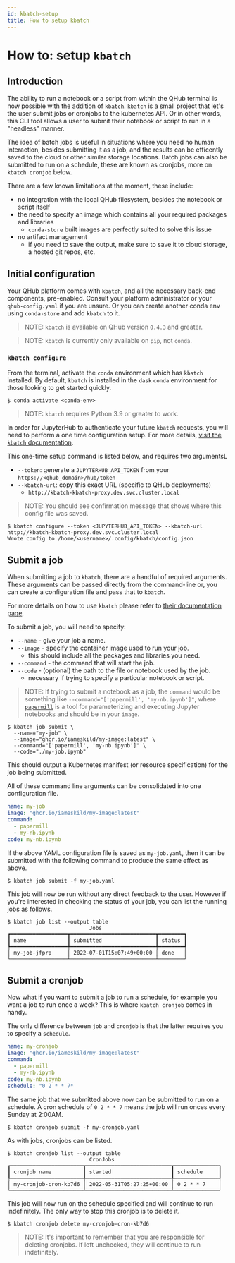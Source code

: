 ```yaml
---
id: kbatch-setup
title: How to setup kbatch
---
```


# How to: setup `kbatch`

## Introduction

The ability to run a notebook or a script from within the QHub terminal is now possible with the addition of [`kbatch`](https://github.com/kbatch-dev/kbatch). `kbatch` is a small project that let's the user submit jobs or cronjobs to the kubernetes API. Or in other words, this CLI tool allows a user to submit their notebook or script to run in a "headless" manner. 

The idea of batch jobs is useful in situations where you need no human interaction, besides submitting it as a job, and the results can be efficently saved to the cloud or other similar storage locations. Batch jobs can also be submitted to run on a schedule, these are known as cronjobs, more on `kbatch cronjob` below.

There are a few known limitations at the moment, these include:
- no integration with the local QHub filesystem, besides the notebook or script itself
- the need to specify an image which contains all your required packages and libraries
    - `conda-store` built images are perfectly suited to solve this issue
- no artifact management
    - if you need to save the output, make sure to save it to cloud storage, a hosted git repos, etc.


## Initial configuration

Your QHub platform comes with `kbatch`, and all the necessary back-end components, pre-enabled. Consult your platform administrator or your `qhub-config.yaml` if you are unsure. Or you can create another conda env using `conda-store` and add `kbatch` to it.

> NOTE: `kbatch` is available on QHub version `0.4.3` and greater. 

> NOTE: `kbatch` is currently only available on `pip`, not `conda`.


### `kbatch configure`

From the terminal, activate the `conda` environment which has `kbatch` installed. By default, `kbatch` is installed in the `dask` `conda` environment for those looking to get started quickly.

```shell
$ conda activate <conda-env>
```

> NOTE: `kbatch` requires Python 3.9 or greater to work. 

In order for JupyterHub to authenticate your future `kbatch` requests, you will need to perform a one time configuration setup. For more details, [visit the `kbatch` documentation](https://kbatch.readthedocs.io/en/latest/#configure-with-jupyterhub-deployment).

This one-time setup command is listed below, and requires two argumentsL
- `--token`: generate a `JUPYTERHUB_API_TOKEN` from your `https://<qhub_domain>/hub/token`
- `--kbatch-url`: copy this exact URL (specific to QHub deployments)
    - `http://kbatch-kbatch-proxy.dev.svc.cluster.local`

> NOTE: You should see confirmation message that shows where this config file was saved.

```shell
$ kbatch configure --token <JUPYTERHUB_API_TOKEN> --kbatch-url http://kbatch-kbatch-proxy.dev.svc.cluster.local
Wrote config to /home/<username>/.config/kbatch/config.json
```

## Submit a job

When submitting a job to `kbatch`, there are a handful of required arguments. These arguments can be passed directly from the command-line or, you can create a configuration file and pass that to `kbatch`. 

For more details on how to use `kbatch` please refer to [their documentation page](https://kbatch.readthedocs.io/en/latest/user-guide.html).

To submit a job, you will need to specify:
- `--name` - give your job a name.
- `--image` - specify the container image used to run your job.
  - this should include all the packages and libraries you need.
- `--command` - the command that will start the job.
- `--code` - (optional) the path to the file or notebook used by the job.
  - necessary if trying to specify a particular notebook or script.

> NOTE: If trying to submit a notebook as a job, the `command` would be something like `--command="['papermill', 'my-nb.ipynb']"`, where [`papermill`](https://papermill.readthedocs.io/en/latest/) is a tool for parameterizing and executing Jupyter notebooks and should be in your `image`. 

```shell
$ kbatch job submit \
  --name="my-job" \
  --image="ghcr.io/iameskild/my-image:latest" \
  --command="['papermill', 'my-nb.ipynb']" \
  --code="./my-job.ipynb"
```

This should output a Kubernetes manifest (or resource specification) for the job being submitted.

All of these command line arguments can be consolidated into one configuration file.

```yml
name: my-job
image: "ghcr.io/iameskild/my-image:latest"
command:
  - papermill
  - my-nb.ipynb
code: my-nb.ipynb
```

If the above YAML configuration file is saved as `my-job.yaml`, then it can be submitted with the following command to produce the same effect as above.

```shell
$ kbatch job submit -f my-job.yaml
```

This job will now be run without any direct feedback to the user. However if you're interested in checking the status of your job, you can list the running jobs as follows.

```shell
$ kbatch job list --output table
                          Jobs
┏━━━━━━━━━━━━━━━━━━┳━━━━━━━━━━━━━━━━━━━━━━━━━━━┳━━━━━━━━┓
┃ name             ┃ submitted                 ┃ status ┃
┡━━━━━━━━━━━━━━━━━━╇━━━━━━━━━━━━━━━━━━━━━━━━━━━╇━━━━━━━━┩
│ my-job-jfprp     │ 2022-07-01T15:07:49+00:00 │ done   │
└──────────────────┴───────────────────────────┴────────┘
```


## Submit a cronjob

Now what if you want to submit a job to run a schedule, for example you want a job to run once a week? This is where `kbatch cronjob` comes in handy. 

The only difference between `job` and `cronjob` is that the latter requires you to specify a `schedule`. 

```yml
name: my-cronjob
image: "ghcr.io/iameskild/my-image:latest"
command:
  - papermill
  - my-nb.ipynb
code: my-nb.ipynb
schedule: "0 2 * * 7*
```

The same job that we submitted above now can be submitted to run on a schedule. A cron schedule of `0 2 * * 7` means the job will run onces every Sunday at 2:00AM. 

```shell
$ kbatch cronjob submit -f my-cronjob.yaml
```

As with jobs, cronjobs can be listed.

```shell
$ kbatch cronjob list --output table
                          CronJobs
┏━━━━━━━━━━━━━━━━━━━━━━━┳━━━━━━━━━━━━━━━━━━━━━━━━━━━┳━━━━━━━━━━━━━━┓
┃ cronjob name          ┃ started                   ┃ schedule     ┃
┡━━━━━━━━━━━━━━━━━━━━━━━╇━━━━━━━━━━━━━━━━━━━━━━━━━━━╇━━━━━━━━━━━━━━┩
│ my-cronjob-cron-kb7d6 │ 2022-05-31T05:27:25+00:00 │ 0 2 * * 7    │
└───────────────────────┴───────────────────────────┴──────────────┘
```

This job will now run on the schedule specified and will continue to run indefinitely. The only way to stop this cronjob is to delete it.

```shell
$ kbatch cronjob delete my-cronjob-cron-kb7d6
```

> NOTE: It's important to remember that you are responsible for deleting cronjobs. If left unchecked, they will continue to run indefinitely.